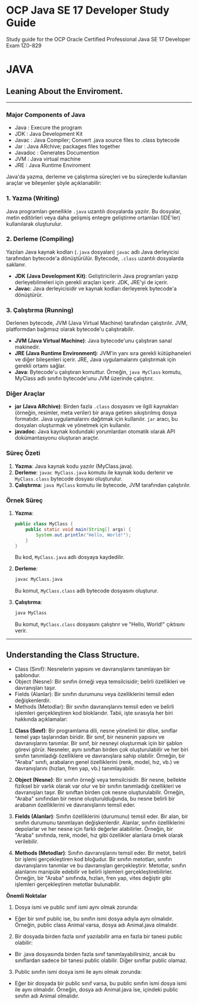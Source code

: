 # OCP Java SE 17 Developer Study Guide
Study guide for the OCP Oracle Certified Professional Java SE 17 Developer Exam 1Z0-829

# JAVA
## Leaning About the Enviroment.
---------
### Major Components of Java
- Java : Execure the program
- JDK : Java Development Kit
- Javac : Java Compiler; Convert .java source files to .class bytecode
- Jar : Java ARchive; packages files together
- Javadoc : Generates Documention
- JVM : Java virtual machine
- JRE : Java Runtime Enviroment

Java'da yazma, derleme ve çalıştırma süreçleri ve bu süreçlerde kullanılan araçlar ve bileşenler şöyle açıklanabilir:

### 1. Yazma (Writing)

Java programları genellikle `.java` uzantılı dosyalarda yazılır. Bu dosyalar, metin editörleri veya daha gelişmiş entegre geliştirme ortamları (IDE'ler) kullanılarak oluşturulur.

### 2. Derleme (Compiling)

Yazılan Java kaynak kodları (`.java` dosyaları) `javac` adlı Java derleyicisi tarafından bytecode'a dönüştürülür. Bytecode, `.class` uzantılı dosyalarda saklanır.

- **JDK (Java Development Kit)**: Geliştiricilerin Java programları yazıp derleyebilmeleri için gerekli araçları içerir. JDK, JRE'yi de içerir.
- **Javac**: Java derleyicisidir ve kaynak kodları derleyerek bytecode'a dönüştürür.

### 3. Çalıştırma (Running)

Derlenen bytecode, JVM (Java Virtual Machine) tarafından çalıştırılır. JVM, platformdan bağımsız olarak bytecode'u çalıştırabilir.

- **JVM (Java Virtual Machine)**: Java bytecode'unu çalıştıran sanal makinedir.
- **JRE (Java Runtime Environment)**: JVM'in yanı sıra gerekli kütüphaneleri ve diğer bileşenleri içerir. JRE, Java uygulamalarını çalıştırmak için gerekli ortamı sağlar.
- **Java**: Bytecode'u çalıştıran komuttur. Örneğin, `java MyClass` komutu, MyClass adlı sınıfın bytecode'unu JVM üzerinde çalıştırır.

### Diğer Araçlar

- **jar (Java ARchive)**: Birden fazla `.class` dosyasını ve ilgili kaynakları (örneğin, resimler, meta veriler) bir araya getiren sıkıştırılmış dosya formatıdır. Java uygulamalarını dağıtmak için kullanılır. `jar` aracı, bu dosyaları oluşturmak ve yönetmek için kullanılır.
- **javadoc**: Java kaynak kodundaki yorumlardan otomatik olarak API dokümantasyonu oluşturan araçtır.

### Süreç Özeti

1. **Yazma**: Java kaynak kodu yazılır (MyClass.java).
2. **Derleme**: `javac MyClass.java` komutu ile kaynak kodu derlenir ve `MyClass.class` bytecode dosyası oluşturulur.
3. **Çalıştırma**: `java MyClass` komutu ile bytecode, JVM tarafından çalıştırılır.

### Örnek Süreç

1. **Yazma**:
   ```java
   public class MyClass {
       public static void main(String[] args) {
           System.out.println("Hello, World!");
       }
   }
   ```
   Bu kod, `MyClass.java` adlı dosyaya kaydedilir.

2. **Derleme**:
   ```bash
   javac MyClass.java
   ```
   Bu komut, `MyClass.class` adlı bytecode dosyasını oluşturur.

3. **Çalıştırma**:
   ```bash
   java MyClass
   ```
   Bu komut, `MyClass.class` dosyasını çalıştırır ve "Hello, World!" çıktısını verir.
------------------------------------------------

## Understanding the Class Structure.

- Class (Sınıf): Nesnelerin yapısını ve davranışlarını tanımlayan bir şablondur.
- Object (Nesne): Bir sınıfın örneği veya temsilcisidir; belirli özellikleri ve davranışları taşır.
- Fields (Alanlar): Bir sınıfın durumunu veya özelliklerini temsil eden değişkenlerdir.
- Methods (Metodlar): Bir sınıfın davranışlarını temsil eden ve belirli işlemleri gerçekleştiren kod bloklarıdır.
  Tabii, işte sırasıyla her biri hakkında açıklamalar:

1. **Class (Sınıf)**:
   Bir programlama dili, nesne yönelimli bir dilse, sınıflar temel yapı taşlarından biridir. Bir sınıf, bir nesnenin yapısını ve davranışlarını tanımlar. Bir sınıf, bir nesneyi oluşturmak için bir şablon görevi görür. Nesneler, aynı sınıftan birden çok oluşturulabilir ve her biri sınıfın tanımladığı özelliklere ve davranışlara sahip olabilir. Örneğin, bir "Araba" sınıfı, arabaların genel özelliklerini (renk, model, hız, vb.) ve davranışlarını (hızlan, fren yap, vb.) tanımlayabilir.

2. **Object (Nesne)**:
   Bir sınıfın örneği veya temsilcisidir. Bir nesne, bellekte fiziksel bir varlık olarak var olur ve bir sınıfın tanımladığı özellikleri ve davranışları taşır. Bir sınıftan birden çok nesne oluşturulabilir. Örneğin, "Araba" sınıfından bir nesne oluşturulduğunda, bu nesne belirli bir arabanın özelliklerini ve davranışlarını temsil eder.

3. **Fields (Alanlar)**:
   Sınıfın özelliklerini (durumunu) temsil eder. Bir alan, bir sınıfın durumunu tanımlayan değişkenlerdir. Alanlar, sınıfın özelliklerini depolarlar ve her nesne için farklı değerler alabilirler. Örneğin, bir "Araba" sınıfında, renk, model, hız gibi özellikler alanlara örnek olarak verilebilir.

4. **Methods (Metodlar)**:
   Sınıfın davranışlarını temsil eder. Bir metot, belirli bir işlemi gerçekleştiren kod bloğudur. Bir sınıfın metotları, sınıfın davranışlarını tanımlar ve bu davranışları gerçekleştirir. Metotlar, sınıfın alanlarını manipüle edebilir ve belirli işlemleri gerçekleştirebilirler. Örneğin, bir "Araba" sınıfında, hızlan, fren yap, vites değiştir gibi işlemleri gerçekleştiren metotlar bulunabilir.

**Önemli Noktalar**
1. Dosya ismi ve public sınıf ismi aynı olmak zorunda:
- Eğer bir sınıf public ise, bu sınıfın ismi dosya adıyla aynı olmalıdır. Örneğin, public class Animal varsa, dosya adı Animal.java olmalıdır.
2. Bir dosyada birden fazla sınıf yazılabilir ama en fazla bir tanesi public olabilir:
- Bir .java dosyasında birden fazla sınıf tanımlayabilirsiniz, ancak bu sınıflardan sadece bir tanesi public olabilir. Diğer sınıflar public olamaz.
3. Public sınıfın ismi dosya ismi ile aynı olmak zorunda:
- Eğer bir dosyada bir public sınıf varsa, bu public sınıfın ismi dosya ismi ile aynı olmalıdır. Örneğin, dosya adı Animal.java ise, içindeki public sınıfın adı Animal olmalıdır.


